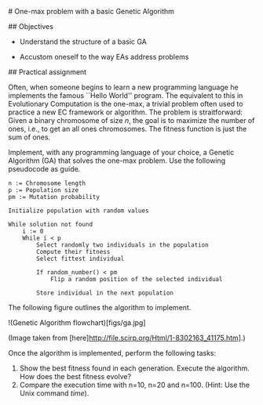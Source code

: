 # One-max problem with a basic Genetic Algorithm

## Objectives

* Understand the structure of a basic GA

* Accustom oneself to the way EAs address problems

## Practical assignment

Often, when someone begins to learn a new programming language he implements the famous ``Hello World'' program. The equivalent to this in Evolutionary Computation is the one-max, a trivial problem often used to practice a new EC framework or algorithm. The problem is straitforward: Given a binary chromosome of size $n$, the goal is to maximize the number of ones, i.e., to get an all ones chromosomes. The fitness function is just the sum of ones.

Implement, with any programming language of your choice, a Genetic Algorithm (GA) that solves the one-max problem. Use the following pseudocode as guide.

```
n := Chromosome length
p := Population size
pm := Mutation probability

Initialize population with random values

While solution not found
	i := 0
	While i < p
		Select randomly two individuals in the population
		Compute their fitness
		Select fittest individual

		If random_number() < pm 
			Flip a random position of the selected individual

		Store individual in the next population

```

The following figure outlines the algorithm to implement.

!(Genetic Algorithm flowchart)[figs/ga.jpg]

(Image taken from [here]http://file.scirp.org/Html/1-8302163_41175.htm].)

Once the algorithm is implemented, perform the following tasks:

1. Show the best fitness found in each generation. Execute the algorithm. How does the best fitness evolve?
2. Compare the execution time with n=10, n=20 and n=100. (Hint: Use the Unix command *time*).

